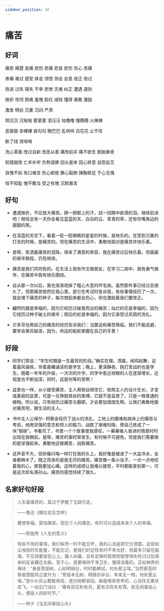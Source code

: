 ```yaml
---
sidebar_position: 10
---
```


# 痛苦

## 好词

痛苦 痛楚 哀痛 悲伤 悲痛 悲哀 悲伤 伤心 苦痛

疼痛 难过 感受 体会 领悟 领会 会意 改正 改过

改进 过失 错失 不幸 悲惨 灾难 纠正 遭遇 遇到

挫折 坎坷 困难 羞愧 脸红 减轻 懂得 勇敢 激励

激发 明白 沉重 沉闷 严肃

阴沉沉 沉甸甸 雾蒙蒙 泪汪汪 咕噜噜 慢腾腾 火辣辣

恶狠狠 赤裸裸 直勾勾 眼巴巴 乱哄哄 白花花 止不住

断了线 哭啼啼

洗心革面 改过自新 改恶从善 痛改前非 痛不欲生 脱胎换骨

知错就改 亡羊补牢 负荆请罪 回头是岸 回心转意 自怨自艾

自愧不如 有口难言 伤心欲绝 撕心裂肺 捶胸顿足 于心无愧

恬不知耻 愧不敢当 受之有愧 沉默寡言

## 好句

- 遭遇挫折，不应放大痛苦。擦一擦额上的汗，拭一拭眼中欲滴的泪，继续前进吧！相信总有一天你会看见蓝蓝的天、白白的云、青青的草，还有你嘴角边的甜甜的笑。

- 在深蓝的天空下，看着一眨一眨眼睛的星星的时候，是快乐的。在受到沉重的打击的时候，是痛苦的。但在痛苦的生活中，勇敢地面对是痛苦并快乐着。

- 是呀，挥洒着痛苦的泪珠，得来了满意的笑容，我在痛苦过后快乐着。但画画的艰辛路程，仍在继续。

- 痛苦是我们共同有的。在生活上我有作文做朋友，在学习二胡中，我有勇气做伴，在痛苦中我有快乐围绕。

- 自从那一次以后，我也渐渐改掉了粗心大意的坏毛病。虽然那件事已经过去很久了，但那痛苦依然在我心里。是它在考试时告诉我，有些事情经历了一次，就会埋下痛苦的种子，每次想起来都会伤心，但也激励着我们要改正。

- 翩然的蝶是幸福的，因为它经历过破茧而出的痛苦；灿烂的花是幸福的，因为它经历过种子破土的艰辛；雨后的虹是幸福的，因为它承受过风雨的洗礼。
- 贝多芬也用自己的痛苦的经历告诉我们：当噩运和痛苦降临，我们不能逃避，要学会乘风破浪，因为，命运的船舵掌握在自己的手里！

## 好段

- 同学们常说：“学生时期是一生最苦的阶段。”确实在理。清晨，闻鸡起舞，迎着晨风操练，伴着晨曦诵读的是学生；晚上，更深静夜，挑灯苦战的也是学生。随着一年年的升级，一次次的升学，同学中患近视眼的人在逐渐增长，近视度也不断加深，同时，这是何等的苦啊！

- 盆景也一样，从小接受痛苦，主人用铁丝绑住它，依照主人的设计生长，才变成美丽的盆景，可是一旦挣脱铁丝的束缚，它就不是盆景了，只是一株普通的植物。所以说，只有经历过痛苦与磨砺，才会更加熠熠生辉。让我们勇敢地面对痛苦吧，做生活的主人。

- 书中主人公保尔- 柯察金经历了战火的洗礼、工地上的磨难和病床上的痛苦与考验，他用坚强的意志和惊人的毅力，战胜了艰难险阻，使自己炼成了一块“钢铁”。书看完了，书里一个个故事使我感叹，一幕幕催人奋进的情景时时出现在我眼前。是呀，痛苦的事时常发生，有时候不可避免，但是我们需要做的是坚强起来，勇敢地迎接痛苦，战胜痛苦。

- 这声音不大，但却像闪电一样打在我的头上。我好像是被泼了一大盆冷水，全身都麻木了。随之而来的是我无尽的痛苦。痛苦像一条小虫子，一点一点地咬着我的心，使我更加心痛。这样的成绩让我难以接受，平时都能拿到第一，可是这次却名落孙山。痛苦的感觉持续了很久。

## 名家好句好段

> 人生最痛苦的，莫过于梦醒了无路可走。
>
> ——鲁迅《娜拉走后怎样》

> 要想幸福，莫怕痛苦。现在个人的痛苦，有时可以造成未来个人的幸福。
>
> ——陈独秀《人生的意义》

> 有些不快的事情，我们纵然一时不能忘怀，我的心法是把它分清楚。这些如尘埃般的负能量，不能忘记，是我们的记性有时不幸太好，但最多只留在脑海，不见得要留在心上。庸人纵庸，总有足够的智商把毁誉得失检讨过后得来的反省藏在左脑，至于心，是要保持干净卫生，懂得消毒的。正如神秀的禅诗：“身是菩提树，心如明镜台，时时勤拂拭，何处惹尘埃。”当然更高的智者慧能将之提升为：“菩提本无树，明镜亦非台，本来无一物，何处惹尘埃。”连仆仆风尘都能毋视，连扫地都省回。脑是用来思考的，心当往无重状态飞。一如云门诗曰：“春有百花秋有月，夏有凉风冬有雪。若无闲事挂心头，便是人间好时节。”
>
> ——林夕《当无闲事挂心头》
